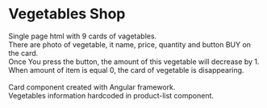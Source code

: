 # Vegetables Shop

Single page html with 9 cards of vagetables.</br>
There are photo of vegetable, it name, price, quantity and button BUY on the card.</br>
Once You press the button, the amount of this vegetable will decrease by 1.</br>
When amount of item is equal 0, the card of vegetable is disappearing.</br>
</br>
Card component created with Angular framework.</br>
Vegetables information hardcoded in product-list component.</br>
